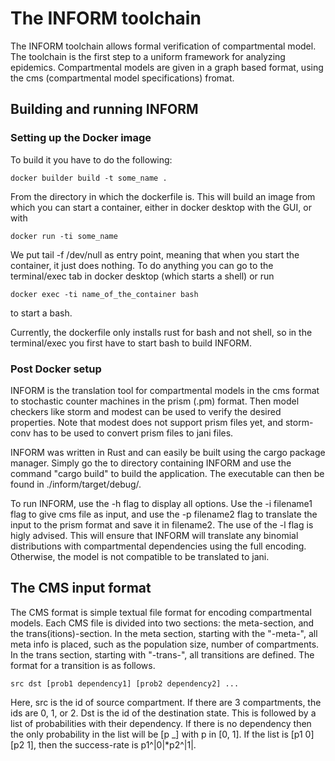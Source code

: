 # The INFORM toolchain

The INFORM toolchain allows formal verification of compartmental model. The toolchain is the first step to a uniform framework for analyzing epidemics. Compartmental models are given in a graph based format, using the cms (compartmental model specifications) fromat.

## Building and running INFORM

### Setting up the Docker image

To build it you have to do the following:
```
docker builder build -t some_name .
```

From the directory in which the dockerfile is. This will build an image from which you can start a container, either in docker desktop with the GUI, or with 
```
docker run -ti some_name
```

 We put tail -f /dev/null as entry point, meaning that when you start the container, it just does nothing. To do anything you can go to the terminal/exec tab in docker desktop (which starts a shell) or run 
```
docker exec -ti name_of_the_container bash
```
to start a bash.

Currently, the dockerfile only installs rust for bash and not shell, so in the terminal/exec you first have to start bash to build INFORM. 

### Post Docker setup

INFORM is the translation tool for compartmental models in the cms format to stochastic counter machines in the prism (.pm) format. Then model checkers like storm and modest can be used to verify the desired properties. Note that modest does not support prism files yet, and storm-conv has to be used to convert prism files to jani files. 

INFORM was written in Rust and can easily be built using the cargo package manager. Simply go the to directory containing INFORM and use the command "cargo build" to build the application. The executable can then be found in ./inform/target/debug/.

To run INFORM, use the -h flag to display all options. Use the -i filename1 flag to give cms file as input, and use the -p filename2 flag to translate the input to the prism format and save it in filename2. The use of the -l flag is higly advised. This will ensure that INFORM will translate any binomial distributions with compartmental dependencies using the full encoding. Otherwise, the model is not compatible to be translated to jani. 

## The CMS input format

The CMS format is simple textual file format for encoding compartmental models. 
Each CMS file is divided into two sections: the meta-section, and the trans(itions)-section. In the meta section, starting with the "-meta-", all meta info is placed, such as the population size, number of compartments. In the trans section, starting with "-trans-", all transitions are defined. The format for a transition is as follows.
```
src dst [prob1 dependency1] [prob2 dependency2] ...
```
Here, src is the id of source compartment. If there are 3 compartments, the ids are 0, 1, or 2. Dst is the id of the destination state. This is followed by a list of probabilities with their dependency. If there is no dependency then the only probability in the list will be [p _] with p in [0, 1]. If the list is [p1 0] [p2 1], then the success-rate is p1^|0|*p2^|1|. 
